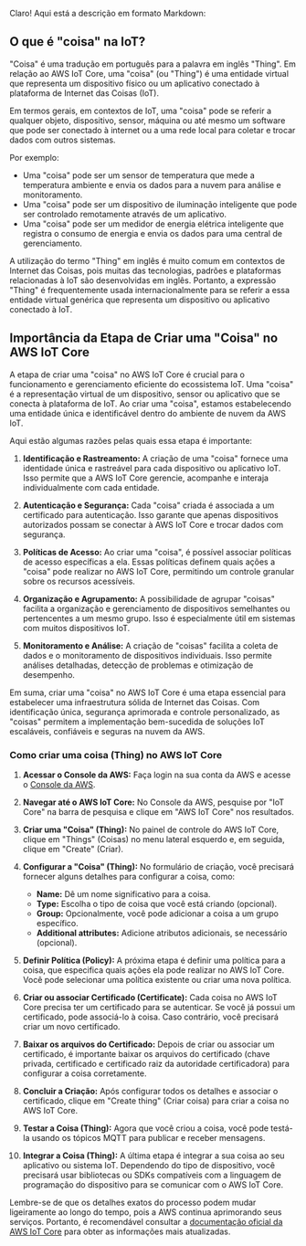 Claro! Aqui está a descrição em formato Markdown:

## O que é "coisa" na IoT?

"Coisa" é uma tradução em português para a palavra em inglês "Thing". Em relação ao AWS IoT Core, uma "coisa" (ou "Thing") é uma entidade virtual que representa um dispositivo físico ou um aplicativo conectado à plataforma de Internet das Coisas (IoT).

Em termos gerais, em contextos de IoT, uma "coisa" pode se referir a qualquer objeto, dispositivo, sensor, máquina ou até mesmo um software que pode ser conectado à internet ou a uma rede local para coletar e trocar dados com outros sistemas.

Por exemplo:

- Uma "coisa" pode ser um sensor de temperatura que mede a temperatura ambiente e envia os dados para a nuvem para análise e monitoramento.
- Uma "coisa" pode ser um dispositivo de iluminação inteligente que pode ser controlado remotamente através de um aplicativo.
- Uma "coisa" pode ser um medidor de energia elétrica inteligente que registra o consumo de energia e envia os dados para uma central de gerenciamento.

A utilização do termo "Thing" em inglês é muito comum em contextos de Internet das Coisas, pois muitas das tecnologias, padrões e plataformas relacionadas à IoT são desenvolvidas em inglês. Portanto, a expressão "Thing" é frequentemente usada internacionalmente para se referir a essa entidade virtual genérica que representa um dispositivo ou aplicativo conectado à IoT.

## Importância da Etapa de Criar uma "Coisa" no AWS IoT Core

A etapa de criar uma "coisa" no AWS IoT Core é crucial para o funcionamento e gerenciamento eficiente do ecossistema IoT. Uma "coisa" é a representação virtual de um dispositivo, sensor ou aplicativo que se conecta à plataforma de IoT. Ao criar uma "coisa", estamos estabelecendo uma entidade única e identificável dentro do ambiente de nuvem da AWS IoT.

Aqui estão algumas razões pelas quais essa etapa é importante:

1. **Identificação e Rastreamento:** A criação de uma "coisa" fornece uma identidade única e rastreável para cada dispositivo ou aplicativo IoT. Isso permite que a AWS IoT Core gerencie, acompanhe e interaja individualmente com cada entidade.

2. **Autenticação e Segurança:** Cada "coisa" criada é associada a um certificado para autenticação. Isso garante que apenas dispositivos autorizados possam se conectar à AWS IoT Core e trocar dados com segurança.

3. **Políticas de Acesso:** Ao criar uma "coisa", é possível associar políticas de acesso específicas a ela. Essas políticas definem quais ações a "coisa" pode realizar no AWS IoT Core, permitindo um controle granular sobre os recursos acessíveis.

4. **Organização e Agrupamento:** A possibilidade de agrupar "coisas" facilita a organização e gerenciamento de dispositivos semelhantes ou pertencentes a um mesmo grupo. Isso é especialmente útil em sistemas com muitos dispositivos IoT.

5. **Monitoramento e Análise:** A criação de "coisas" facilita a coleta de dados e o monitoramento de dispositivos individuais. Isso permite análises detalhadas, detecção de problemas e otimização de desempenho.

Em suma, criar uma "coisa" no AWS IoT Core é uma etapa essencial para estabelecer uma infraestrutura sólida de Internet das Coisas. Com identificação única, segurança aprimorada e controle personalizado, as "coisas" permitem a implementação bem-sucedida de soluções IoT escaláveis, confiáveis e seguras na nuvem da AWS.

### Como criar uma coisa (Thing) no AWS IoT Core

1. **Acessar o Console da AWS:**
   Faça login na sua conta da AWS e acesse o [Console da AWS](https://console.aws.amazon.com/).

2. **Navegar até o AWS IoT Core:**
   No Console da AWS, pesquise por "IoT Core" na barra de pesquisa e clique em "AWS IoT Core" nos resultados.

3. **Criar uma "Coisa" (Thing):**
   No painel de controle do AWS IoT Core, clique em "Things" (Coisas) no menu lateral esquerdo e, em seguida, clique em "Create" (Criar).

4. **Configurar a "Coisa" (Thing):**
   No formulário de criação, você precisará fornecer alguns detalhes para configurar a coisa, como:

   - **Name:** Dê um nome significativo para a coisa.
   - **Type:** Escolha o tipo de coisa que você está criando (opcional).
   - **Group:** Opcionalmente, você pode adicionar a coisa a um grupo específico.
   - **Additional attributes:** Adicione atributos adicionais, se necessário (opcional).

5. **Definir Política (Policy):**
   A próxima etapa é definir uma política para a coisa, que especifica quais ações ela pode realizar no AWS IoT Core. Você pode selecionar uma política existente ou criar uma nova política.

6. **Criar ou associar Certificado (Certificate):**
   Cada coisa no AWS IoT Core precisa ter um certificado para se autenticar. Se você já possui um certificado, pode associá-lo à coisa. Caso contrário, você precisará criar um novo certificado.

7. **Baixar os arquivos do Certificado:**
   Depois de criar ou associar um certificado, é importante baixar os arquivos do certificado (chave privada, certificado e certificado raiz da autoridade certificadora) para configurar a coisa corretamente.

8. **Concluir a Criação:**
   Após configurar todos os detalhes e associar o certificado, clique em "Create thing" (Criar coisa) para criar a coisa no AWS IoT Core.

9. **Testar a Coisa (Thing):**
   Agora que você criou a coisa, você pode testá-la usando os tópicos MQTT para publicar e receber mensagens.

10. **Integrar a Coisa (Thing):**
   A última etapa é integrar a sua coisa ao seu aplicativo ou sistema IoT. Dependendo do tipo de dispositivo, você precisará usar bibliotecas ou SDKs compatíveis com a linguagem de programação do dispositivo para se comunicar com o AWS IoT Core.

Lembre-se de que os detalhes exatos do processo podem mudar ligeiramente ao longo do tempo, pois a AWS continua aprimorando seus serviços. Portanto, é recomendável consultar a [documentação oficial da AWS IoT Core](https://aws.amazon.com/iot-core/) para obter as informações mais atualizadas.